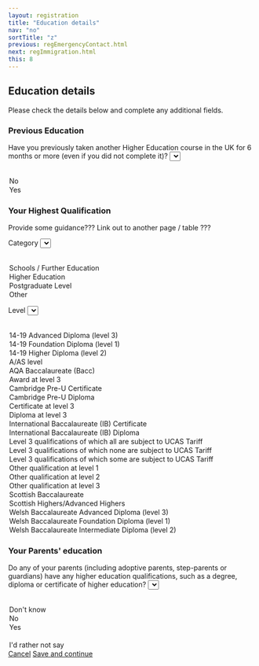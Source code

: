 ```yaml
---
layout: registration
title: "Education details"
nav: "no"
sortTitle: "z"
previous: regEmergencyContact.html
next: regImmigration.html
this: 8
---
```


## Education details

Please check the details below and complete any additional fields.

### Previous Education

<label for="previous">Have you previously taken another Higher Education course in the UK for 6 months or more (even if you did not complete it)?</label>
<select name="previous" id="previous" class="custom-select">
  <option value=""></option>
  <option value="">No</option>
  <option value="">Yes</option>
</select>


### Your Highest Qualification

<!-- _Typically entrants to undergraduate courses will have **level 3** qualifications as their highest current qualification_ -->

Provide some guidance??? Link out to another page / table ???

<label for="category">Category</label>
<select name="category" id="category" class="custom-select">
  <option value="" selected="selected">&nbsp; </option>
  <option value="SFE">Schools / Further Education</option>
  <option value="HE">Higher Education</option>
  <option value="PGL">Postgraduate Level</option>
  <option value="OTH">Other</option>
</select>


<label for="level">Level</label>
<select name="level" id="level" class="custom-select">
  <option value="" selected="selected">&nbsp; </option>
  <option value="P51">14-19 Advanced Diploma (level 3)</option>
  <option value="R51">14-19 Foundation Diploma (level 1)</option>
  <option value="Q51">14-19 Higher Diploma (level 2)</option>
  <option value="P50">A/AS level</option>
  <option value="P47">AQA Baccalaureate (Bacc)</option>
  <option value="P46">Award at level 3</option>
  <option value="P65">Cambridge Pre-U Certificate</option>
  <option value="P64">Cambridge Pre-U Diploma</option>
  <option value="P42">Certificate at level 3</option>
  <option value="P41">Diploma at level 3</option>
  <option value="P63">International Baccalaureate (IB) Certificate</option>
  <option value="P62">International Baccalaureate (IB) Diploma</option>
  <option value="P93">Level 3 qualifications of which all are subject to UCAS Tariff</option>
  <option value="P92">Level 3 qualifications of which none are subject to UCAS Tariff</option>
  <option value="P94">Level 3 qualifications of which some are subject to UCAS Tariff</option>
  <option value="R80">Other qualification at level 1</option>
  <option value="Q80">Other qualification at level 2</option>
  <option value="P80">Other qualification at level 3</option>
  <option value="P53">Scottish Baccalaureate</option>
  <option value="P54">Scottish Highers/Advanced Highers</option>
  <option value="P68">Welsh Baccalaureate Advanced Diploma (level 3)</option>
  <option value="R52">Welsh Baccalaureate Foundation Diploma (level 1)</option>
  <option value="Q52">Welsh Baccalaureate Intermediate Diploma (level 2)</option>
</select>





### Your Parents' education

<label for="parents">Do any of your parents (including adoptive parents, step-parents or guardians) have any higher education qualifications, such as a degree, diploma or certificate of higher education?</label>
<select name="parents" id="parents" class="custom-select">
  <option value=""></option>
  <option value="">Don't know</option>
  <option value="">No</option>
  <option value="">Yes</option>
    <option value="" disabled>&nbsp;</option>
  <option value="">I'd rather not say</option>
</select>



<div id="buttons">
  <a class="btn btn-outline-secondary" href="{{page.previous}}">Cancel</a>
  <a class="btn btn-primary" type="submit" href="{{page.next}}">Save and continue</a>
</div>

